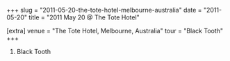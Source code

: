 +++
slug = "2011-05-20-the-tote-hotel-melbourne-australia"
date = "2011-05-20"
title = "2011 May 20 @ The Tote Hotel"

[extra]
venue = "The Tote Hotel, Melbourne, Australia"
tour = "Black Tooth"
+++


 1. Black Tooth


